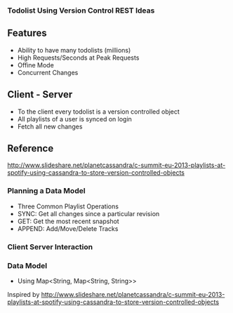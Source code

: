 ### Todolist Using Version Control REST Ideas
## Features
 - Ability to have many todolists (millions)
 - High Requests/Seconds at Peak Requests
 - Offine Mode
 - Concurrent Changes

## Client - Server
 - To the client every todolist is a version controlled object
 - All playlists of a user is synced on login
  - Fetch all new changes

## Reference
http://www.slideshare.net/planetcassandra/c-summit-eu-2013-playlists-at-spotify-using-cassandra-to-store-version-controlled-objects

### Planning a Data Model
 - Three Common Playlist Operations
  - SYNC: Get all changes since a particular revision
  - GET: Get the most recent snapshot
  - APPEND: Add/Move/Delete Tracks

### Client Server Interaction



### Data Model 
 - Using Map<String, Map<String, String>>


Inspired by http://www.slideshare.net/planetcassandra/c-summit-eu-2013-playlists-at-spotify-using-cassandra-to-store-version-controlled-objects
